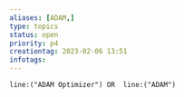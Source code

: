 ```yaml
---
aliases: [ADAM,]
type: topics
status: open
priority: p4
creationtag: 2023-02-06 13:51
infotags:
---
```

```query 
line:("ADAM Optimizer") OR  line:("ADAM") 
```